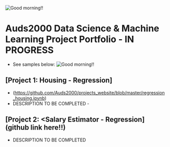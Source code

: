 ![Good morning!!](/projects_website/github_site_gm1.png)
# Auds2000 Data Science & Machine Learning Project Portfolio - IN PROGRESS
* See samples below:
![Good morning!!](/projects_website/github_site_gm1.png)

## [Project 1: Housing - Regression] 
* (https://github.com/Auds2000/projects_website/blob/master/regression_housing.ipynb)
* DESCRIPTION TO BE COMPLETED - 
    
## [Project 2: <Salary Estimator - Regression] (github link here!!)
* DESCRIPTION TO BE COMPLETED

